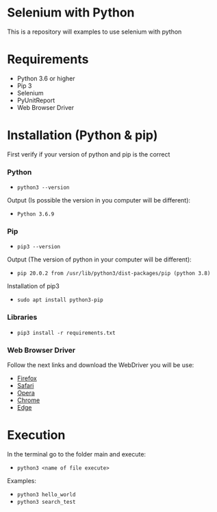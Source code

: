 # Selenium with Python

This is a repository will examples to use selenium with python

# Requirements
- Python 3.6 or higher
- Pip 3
- Selenium
- PyUnitReport
- Web Browser Driver

# Installation (Python & pip)

First verify if your version of python and pip is the correct

### Python

- `python3 --version`

Output (Is possible the version in you computer will be different):

- `Python 3.6.9`

### Pip

- `pip3 --version`

Output (The version of python in your computer will be different):
- `pip 20.0.2 from /usr/lib/python3/dist-packages/pip (python 3.8)`

Installation of pip3
- `sudo apt install python3-pip`

### Libraries

- `pip3 install -r requirements.txt `

### Web Browser Driver
Follow the next links and download the WebDriver you will be use:
- [Firefox](https://github.com/mozilla/geckodriver/releases/tag/v0.26.0)
- [Safari](https://developer.apple.com/documentation/webkit/about_webdriver_for_safari)
- [Opera](https://github.com/operasoftware/operachromiumdriver/releases)
- [Chrome](https://sites.google.com/a/chromium.org/chromedriver/)
- [Edge](https://developer.microsoft.com/en-us/microsoft-edge/tools/webdriver/#downloads)

# Execution

In the terminal go to the folder main and execute:

- `python3 <name of file execute>`

Examples:
- `python3 hello_world`
- `python3 search_test`